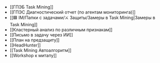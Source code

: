 - [[ГПЭБ Task Mining]]
- [[ГПЭС Диагностический отчет (по агентам мониторинга)]]
- [[🟦 IM/Папки с задачами/⚔ Защиты/Замеры в Task Mining|Замеры в Task Mining]]
- [[Кластерный анализ по различным признакам]]
- [[Письмо в задачу через ИИ]]
- [[План на предзащиту]]
- [[HeadHunter]]
- [[Task Mining Автоалгоритм]]
- [[Workshop к митапу]]